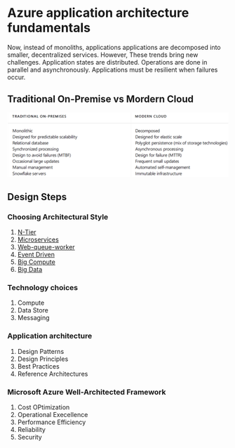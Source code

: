 # Azure application architecture fundamentals
Now, instead of monoliths, applications applications are decomposed into smaller, decentralized services.
However, These trends bring new challenges. Application states are distributed. Operations are done in parallel and asynchronously. Applications must be resilient when failures occur. 

## Traditional On-Premise  vs  Mordern Cloud
![TRADITIONAL ON-PREMISES  Vs MODERNCLOUD!](/images/traditionalVScloud.png)

## Design Steps
### Choosing Architectural Style
 1. [N-Tier](/n-tier.md)
 2. [Microservices](/microservices.md)
 3. [Web-queue-worker](/web-queue-worker.md)
 4. [Event Driven](/event-driven.md)
 5. [Big Compute](/big-compute.md)
 6. [Big Data](/big-data.md)

### Technology choices
1. Compute
2. Data Store
3. Messaging

### Application architecture
1. Design Patterns
2. Design Principles
3. Best Practices
4. Reference Architectures

### Microsoft Azure Well-Architected Framework
1. Cost OPtimization
2. Operational Execellence
3. Performance Efficiency
4. Reliability
5. Security